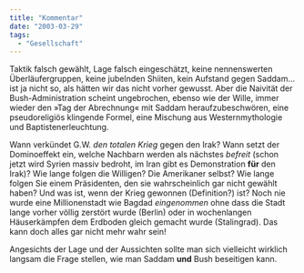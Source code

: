 ```yaml
---
title: "Kommentar"
date: "2003-03-29"
tags:
  - "Gesellschaft"
---
```


Taktik falsch gewählt, Lage falsch eingeschätzt, keine nennenswerten Überläufergruppen, keine jubelnden Shiiten, kein Aufstand gegen Saddam… ist ja nicht so, als hätten wir das nicht vorher gewusst. Aber die Naivität der Bush-Administration scheint ungebrochen, ebenso wie der Wille, immer wieder den »Tag der Abrechnung« mit Saddam heraufzubeschwören, eine pseudoreligiös klingende Formel, eine Mischung aus Westernmythologie und Baptistenerleuchtung.

Wann verkündet G.W. _den totalen Krieg_ gegen den Irak? Wann setzt der Dominoeffekt ein, welche Nachbarn werden als nächstes _befreit_ (schon jetzt wird Syrien massiv bedroht, im Iran gibt es Demonstration **für** den Irak)? Wie lange folgen die Willigen? Die Amerikaner selbst? Wie lange folgen Sie einem Präsidenten, den sie wahrscheinlich gar nicht gewählt haben? Und was ist, wenn der Krieg gewonnen (Definition?) ist? Noch nie wurde eine Millionenstadt wie Bagdad _eingenommen_ ohne dass die Stadt lange vorher völlig zerstört wurde (Berlin) oder in wochenlangen Häuserkämpfen dem Erdboden gleich gemacht wurde (Stalingrad). Das kann doch alles gar nicht mehr wahr sein!

Angesichts der Lage und der Aussichten sollte man sich vielleicht wirklich langsam die Frage stellen, wie man Saddam **und** Bush beseitigen kann.

